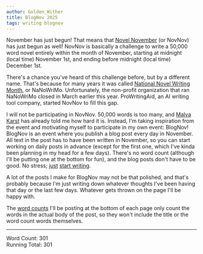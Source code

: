 ```yaml
---
author: Golden_Wither
title: BlogNov 2025
tags: writing blognov
---
```


November has just begun! That means that [Novel November](https://help.prowritingaid.com/article/356-what-is-novel-november) (or NovNov) has just begun as well! NovNov is basically a challenge to write a 50,000 word novel entirely within the month of November, starting at midnight (local time) November 1st, and ending before midnight (local time) December 1st.

<!-- excerpt -->

There's a chance you've heard of this challenge before, but by a different name. That's because for many years it was called [National Novel Writing Month](https://en.wikipedia.org/wiki/National_Novel_Writing_Month), or NaNoWriMo. Unfortunately, the non-profit organization that ran NaNoWriMo closed in March earlier this year. ProWritingAid, an AI writing tool company, started NovNov to fill this gap.

I will not be participating in NovNov. 50,000 words is too many, and [Malva Karst](https://malva-karst.neocities.org/writing/nanowrimo) has already told me how hard it is. Instead, I'm taking inspiration from the event and motivating myself to participate in my own event: BlogNov! BlogNov is an event where you publish a blog post every day in November. All text in the post has to have been written in November, so you can start working on daily posts in advance (except for the first one, which I've kinda been planning in my head for a few days). There's no word count (although I'll be putting one at the bottom for fun), and the blog posts don't have to be good. No stress; [just](https://www.todepond.com/wikiblogarden/better-computing/just/) [start writing](/blog/2025/07/05/start_writing.html).

A lot of the posts I make for BlogNov may not be that polished, and that's probably because I'm just writing down whatever thoughts I've been having that day or the last few days. Whatever gets thrown on the page I'll be happy with.

The [word counts](https://wordcounter.net) I'll be posting at the bottom of each page only count the words in the actual body of the post, so they won't include the title or the word count words themselves.

---

Word Count: 301\
Running Total: 301